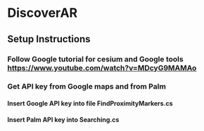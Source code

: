 # DiscoverAR



## Setup Instructions
### Follow Google tutorial for cesium and Google tools https://www.youtube.com/watch?v=MDcyG9MAMAo
### Get API key from Google maps and from Palm
#### Insert Google API key into file FindProximityMarkers.cs
#### Insert Palm API key into Searching.cs
